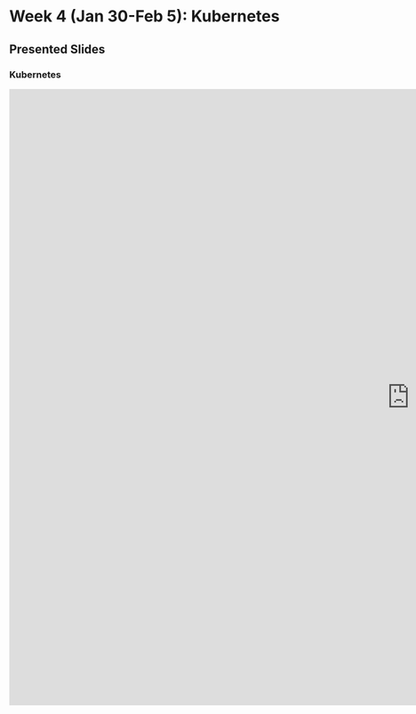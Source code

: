 # Week 4 (Jan 30-Feb 5): Kubernetes

## Presented Slides  

### Kubernetes

<div class="video-container-4by3"><iframe src="https://docs.google.com/presentation/d/e/2PACX-1vQuD3O5cbMPyZ4cNo0aiLWaIbJJV2U5g9k1a-LTTbvBNTMerQJtwkahstjgIjj3zpbWLFRlJRtUrHXT/embed?start=false&loop=false&delayms=3000" frameborder="0" width="1440" height="1109" allowfullscreen="true" mozallowfullscreen="true" webkitallowfullscreen="true"></iframe></iframe></div>

